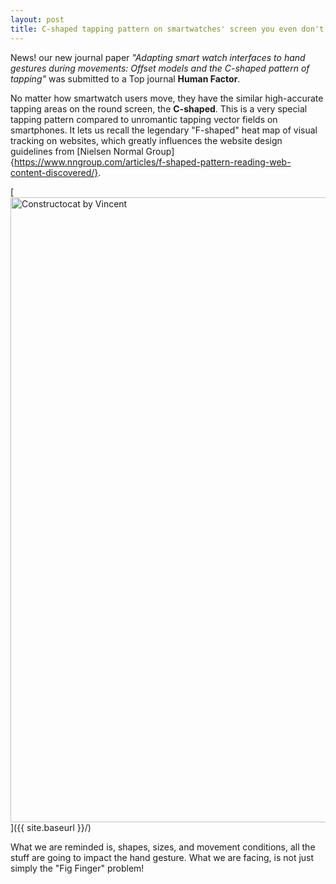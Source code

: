 ```yaml
---
layout: post
title: C-shaped tapping pattern on smartwatches' screen you even don't realize
---
```


News! our new journal paper *"Adapting smart watch interfaces to hand gestures during movements: Offset models and the C-shaped pattern of tapping"* was submitted to a Top journal **Human Factor**.

No matter how smartwatch users move, they have the similar high-accurate tapping areas on the round screen, the **C-shaped**. This is a very special tapping pattern compared to unromantic tapping vector fields on smartphones. It lets us recall the legendary "F-shaped" heat map of visual tracking on websites, which greatly influences the website design guidelines from [Nielsen Normal Group]{https://www.nngroup.com/articles/f-shaped-pattern-reading-web-content-discovered/}.

[<img src="{{ site.baseurl }}/images/post_2019-01-17/Cshape.png" alt="Constructocat by Vincent" style="width: 1000px;"/>]({{ site.baseurl }}/)

What we are reminded is, shapes, sizes, and movement conditions, all the stuff are going to impact the hand gesture. What we are facing, is not just simply the "Fig Finger" problem!